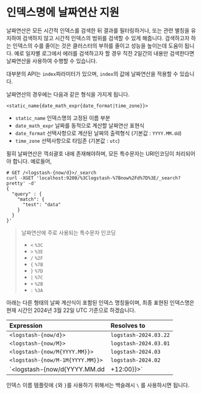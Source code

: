 # 인덱스명에 날짜연산 지원
날짜연산은 모든 시간적 인덱스를 검색한 뒤 결과를 필터링하거나, 또는 관련 별칭을 유지하여 검색하지 않고 시간적 인덱스의 범위를 검색할 수 있게 해줍니다. 검색하고자 하는 인덱스의 수를 줄이는 것은 클러스터의 부하를 줄이고 성능을 높이는데 도움이 됩니다. 예로 일자별 로그에서 에러를 검색하고자 할 경우 직전 2일간의 내용만 검색한다면 날짜연산을 사용하여 수행할 수 있습니다.

대부분의 API는 ```index```파라미터가 있으며, ```index```의 값에 날짜연산을 적용할 수 있습니다.

날짜연산의 경우에는 다음과 같은 형식을 가지게 됩니다.
```
<static_name{date_math_expr{date_format|time_zone}}>
```
* ```static_name``` 인덱스명의 고정된 이름 부분
* ```date_math_expr``` 날짜를 동적으로 계산할 날짜연산 표현식
* ```date_format``` 선택사항으로 계산된 날짜의 출력형식 (기본값 : ```YYYY.MM.dd```)
* ```time_zone``` 선택사항으로 타임존 (기본값 : ```utc```)

필히 날짜연산은 꺽쇠괄호 내에 존재해야하며, 모든 특수문자는 URI인코딩이 처리되어야 합니다.
예로들어,
```
# GET /<logstash-{now/d}>/_search
curl -XGET 'localhost:9200/%3Clogstash-%7Bnow%2Fd%7D%3E/_search?pretty' -d'
{
  "query" : {
    "match": {
      "test": "data"
    }
  }
}'
```
> 날짜연산에 주로 사용되는 특수문자 인코딩
> * ```<``` ```%3C```
> * ```>``` ```%3E```
> * ```/``` ```%2F```
> * ```{``` ```%7B```
> * ```}``` ```%7D```
> * ```|``` ```%7C```
> * ```+``` ```%2B```
> * ```:``` ```%3A```

아래는 다른 형태의 날짜 계산식이 포함된 인덱스 명칭들이며, 최종 표현된 인덱스명은 현재 시간인 2024년 3월 22일 UTC 기준으로 하겠습니다.

| Expression | Resolves to |
| :--- | :--- |
| `<logstash-{now/d}>` | `logstash-2024.03.22` |
| `<logstash-{now/M}>` | `logstash-2024.03.01` |
| `<logstash-{now/M{YYYY.MM}}>` | `logstash-2024.03` |
| `<logstash-{now/M-1M{YYYY.MM}}>` | `logstash-2024.02` |
| `<logstash-{now/d{YYYY.MM.dd|+12:00}}>` | `logstash-2024.03.23` |

인덱스 이름 템플릿에 `{`와 `}`를 사용하기 위해서는 백슬래시 `\` 를 사용하시면 됩니다.

